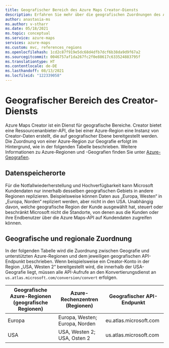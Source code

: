 ```yaml
---
title: Geografischer Bereich des Azure Maps Creator-Diensts
description: Erfahren Sie mehr über die geografischen Zuordnungen des Azure Maps Creator-Diensts in Azure Maps.
author: anastasia-ms
ms.author: v-stharr
ms.date: 05/18/2021
ms.topic: conceptual
ms.service: azure-maps
services: azure-maps
ms.custom: mvc, references_regions
ms.openlocfilehash: 1cd2c87f919e5dc68d4dfb7dcf6b38da9d9f67a2
ms.sourcegitcommit: 0046757af1da267fc2f0e88617c633524883795f
ms.translationtype: HT
ms.contentlocale: de-DE
ms.lasthandoff: 08/13/2021
ms.locfileid: "122339058"
---
```

# <a name="creator-service-geographic-scope"></a>Geografischer Bereich des Creator-Diensts

Azure Maps Creator ist ein Dienst für geografische Bereiche. Creator bietet eine Ressourcenanbieter-API, die bei einer Azure-Region eine Instanz von Creator-Daten erstellt, die auf geografischer Ebene bereitgestellt werden. Die Zuordnung von einer Azure-Region zur Geografie erfolgt im Hintergrund, wie in der folgenden Tabelle beschrieben. Weitere Informationen zu Azure-Regionen und -Geografien finden Sie unter [Azure-Geografien](https://azure.microsoft.com/global-infrastructure/geographies).

## <a name="data-locations"></a>Datenspeicherorte

Für die Notfallwiederherstellung und Hochverfügbarkeit kann Microsoft Kundendaten nur innerhalb desselben geografischen Gebiets in andere Regionen replizieren. Beispielsweise können Daten aus „Europa, Westen“ in „Europa, Norden“ repliziert werden, aber nicht in den USA.  Unabhängig davon, welche geografische Region der Kunde ausgewählt hat, steuert oder beschränkt Microsoft nicht die Standorte, von denen aus die Kunden oder ihre Endbenutzer über die Azure Maps-API auf Kundendaten zugreifen können.  

## <a name="geographic-and-regional-mapping"></a>Geografische und regionale Zuordnung

In der folgenden Tabelle wird die Zuordnung zwischen Geografie und unterstützten Azure-Regionen und dem jeweiligen geografischen API-Endpunkt beschrieben. Wenn beispielsweise ein Creator-Konto in der Region „USA, Westen 2“ bereitgestellt wird, die innerhalb der USA-Geografie liegt, müssen alle API-Aufrufe an den Konvertierungsdienst an `us.atlas.microsoft.com/conversion/convert` erfolgen.


| Geografische Azure-Regionen (geografische Regionen) | Azure-Rechenzentren (Regionen) | Geografischer API-Endpunkt |
|------------------------|----------------------|-------------|
| Europa| Europa, Westen; Europa, Norden | eu.atlas.microsoft.com |
|USA | USA, Westen 2; USA, Osten 2 | us.atlas.microsoft.com |
